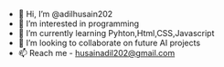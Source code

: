 - 👋 Hi, I’m @adilhusain202
- 👀 I’m interested in programming
- 🌱 I’m currently learning Pyhton,Html,CSS,Javascript
- 💞️ I’m looking to collaborate on future AI projects
- 📫 Reach me - husainadil202@gmail.com

<!---
adilhusain202/adilhusain202 is a ✨ special ✨ repository because its `README.md` (this file) appears on your GitHub profile.
You can click the Preview link to take a look at your changes.
--->
